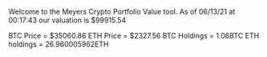 Welcome to the Meyers Crypto Portfolio Value tool. 
As of 06/13/21 at 00:17:43 our valuation is $99915.54 

BTC Price = $35060.86
 ETH Price = $2327.56
BTC Holdings = 1.06BTC
 ETH holdings = 26.960005962ETH 
